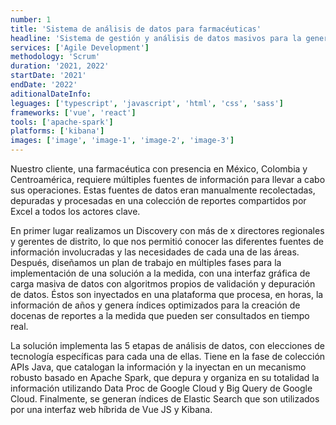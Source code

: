 ```yaml
---
number: 1
title: 'Sistema de análisis de datos para farmacéuticas'
headline: 'Sistema de gestión y análisis de datos masivos para la generación de reportes a medida y su consulta en tiempo real.'
services: ['Agile Development']
methodology: 'Scrum'
duration: '2021, 2022'
startDate: '2021'
endDate: '2022'
aditionalDateInfo:
leguages: ['typescript', 'javascript', 'html', 'css', 'sass']
frameworks: ['vue', 'react']
tools: ['apache-spark']
platforms: ['kibana']
images: ['image', 'image-1', 'image-2', 'image-3']
---
```


Nuestro cliente, una farmacéutica con presencia en México, Colombia y Centroamérica, requiere  múltiples fuentes de información para llevar a cabo sus operaciones. Estas fuentes de datos eran manualmente recolectadas, depuradas y procesadas en una colección de reportes compartidos por Excel a todos los actores clave.

En primer lugar realizamos un Discovery con más de x directores regionales y gerentes de distrito, lo que nos permitió conocer las diferentes fuentes de información involucradas y las necesidades de cada una de las áreas. Después, diseñamos un plan de trabajo en múltiples fases para la implementación de una solución a la medida, con una interfaz gráfica de carga masiva de datos con algoritmos propios de validación y depuración de datos. Éstos son inyectados en una plataforma que procesa, en horas, la información de años y genera índices optimizados para la creación de docenas de reportes a la medida que pueden ser consultados en tiempo real.

La solución implementa las 5 etapas de análisis de datos, con elecciones de tecnología específicas para cada una de ellas. Tiene en la fase de colección APIs Java, que catalogan la información y la inyectan en un mecanismo robusto basado en Apache Spark, que depura y organiza en su totalidad la información utilizando Data Proc de Google Cloud y Big Query de Google Cloud. Finalmente, se generan índices de Elastic Search que son utilizados por una interfaz web híbrida de Vue JS y Kibana.